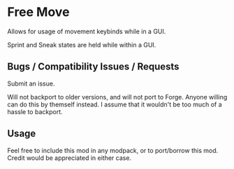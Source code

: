 # Free Move
Allows for usage of movement keybinds while in a GUI.

Sprint and Sneak states are held while within a GUI.

## Bugs / Compatibility Issues / Requests
Submit an issue. 

Will not backport to older versions, and will not port to Forge. Anyone willing can do this by themself instead. I assume that it wouldn't be too much of a hassle to backport.

## Usage
Feel free to include this mod in any modpack, or to port/borrow this mod. Credit would be appreciated in either case.

